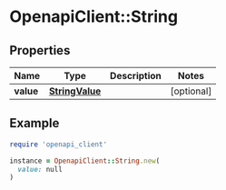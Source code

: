 # OpenapiClient::String

## Properties

| Name | Type | Description | Notes |
| ---- | ---- | ----------- | ----- |
| **value** | [**StringValue**](StringValue.md) |  | [optional] |

## Example

```ruby
require 'openapi_client'

instance = OpenapiClient::String.new(
  value: null
)
```

